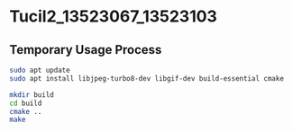 # Tucil2_13523067_13523103

## Temporary Usage Process

```bash
sudo apt update
sudo apt install libjpeg-turbo8-dev libgif-dev build-essential cmake
```

```bash
mkdir build
cd build
cmake ..
make
```
